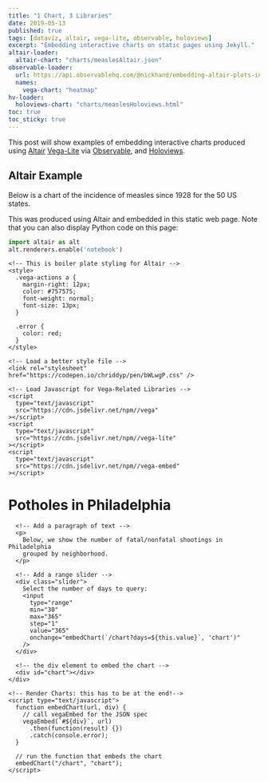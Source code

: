 ```yaml
---
title: "1 Chart, 3 Libraries"
date: 2019-05-13
published: true
tags: [dataviz, altair, vega-lite, observable, holoviews]
excerpt: "Embedding interactive charts on static pages using Jekyll."
altair-loader:
  altair-chart: "charts/measlesAltair.json"
observable-loader:
  url: https://api.observablehq.com/@nickhand/embedding-altair-plots-in-observable.js
  names:
    vega-chart: "heatmap"
hv-loader:
  holoviews-chart: "charts/measlesHoloviews.html"
toc: true
toc_sticky: true
---
```


This post will show examples of embedding interactive charts produced using [Altair](https://altair-viz.github.io) [Vega-Lite](https://vega.github.io/vega-lite/) via [Observable](https://observablehq.com/), and
[Holoviews](http://holoviews.org/index.html).

## Altair Example

Below is a chart of the incidence of measles since 1928 for the 50 US states.

<div id="altair-chart"></div>

This was produced using Altair and embedded in this static web page. Note that you can also display Python code on this page:

```python
import altair as alt
alt.renderers.enable('notebook')
```

<!DOCTYPE html>
<html lang="en">
  <!-- Start of the Header -->

  <head>
    <title>Flasked Altair</title>
    <meta charset="utf-8" />

    <!-- This is boiler plate styling for Altair -->
    <style>
      .vega-actions a {
        margin-right: 12px;
        color: #757575;
        font-weight: normal;
        font-size: 13px;
      }

      .error {
        color: red;
      }
    </style>

    <!-- Load a better style file -->
    <link rel="stylesheet" href="https://codepen.io/chriddyp/pen/bWLwgP.css" />

    <!-- Load Javascript for Vega-Related Libraries -->
    <script
      type="text/javascript"
      src="https://cdn.jsdelivr.net/npm//vega"
    ></script>
    <script
      type="text/javascript"
      src="https://cdn.jsdelivr.net/npm//vega-lite"
    ></script>
    <script
      type="text/javascript"
      src="https://cdn.jsdelivr.net/npm//vega-embed"
    ></script>
  </head>
  <!-- End of the Header -->

  <body>
    <div class="container">
      <!-- Add a header -->
      <h1>Potholes in Philadelphia</h1>

      <!-- Add a paragraph of text -->
      <p>
        Below, we show the number of fatal/nonfatal shootings in Philadelphia
        grouped by neighborhood.
      </p>

      <!-- Add a range slider -->
      <div class="slider">
        Select the number of days to query:
        <input
          type="range"
          min="30"
          max="365"
          step="1"
          value="365"
          onchange="embedChart(`/chart?days=${this.value}`, 'chart')"
        />
      </div>

      <!-- the div element to embed the chart -->
      <div id="chart"></div>
    </div>

    <!-- Render Charts: this has to be at the end!-->
    <script type="text/javascript">
      function embedChart(url, div) {
        // call vegaEmbed for the JSON spec
        vegaEmbed(`#${div}`, url)
          .then(function(result) {})
          .catch(console.error);
      }

      // run the function that embeds the chart
      embedChart("/chart", "chart");
    </script>
  </body>
</html>
